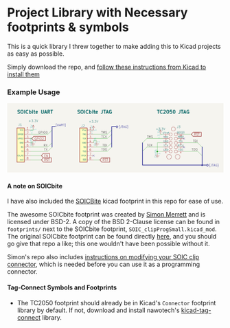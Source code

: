 # Project Library with Necessary footprints & symbols

This is a quick library I threw together to make adding this to Kicad projects as easy as possible. 

Simply download the repo, and [follow these instructions from Kicad to install them](https://docs.kicad.org/7.0/en/getting_started_in_kicad/getting_started_in_kicad.html#library_and_library_table_basics)

### Example Usage
![Example wiring for each connector](../files/SymbolConnectionExamples.png)



#### A note on SOICbite
I have also included the [SOICBite](https://github.com/SimonMerrett/SOICbite) kicad footprint in this repo for ease of use.

The awesome SOICbite footprint was created by [Simon Merrett](https://github.com/SimonMerrett) and is licensed under BSD-2. A copy of the BSD 2-Clause license can be found in `footprints/` next to the SOICbite footprint, `SOIC_clipProgSmall.kicad_mod`. The original SOICbite footprint can be found directly [here](https://github.com/SimonMerrett/SOICbite/blob/master/SOIC_clipProgSmall.kicad_mod), and you should go give that repo a like; this one wouldn't have been possible without it. 

Simon's repo also includes [instructions on modifying your SOIC clip connector](https://github.com/SimonMerrett/SOICbite/blob/master/HOWTO_mod_clip.md), which is needed before you can use it as a programming connector. 


#### Tag-Connect Symbols and Footprints
* The TC2050 footprint should already be in Kicad's `Connector` footprint library by default. If not, download and install nawotech's [kicad-tag-connect](https://github.com/nawotech/kicad-tag-connect) library.
